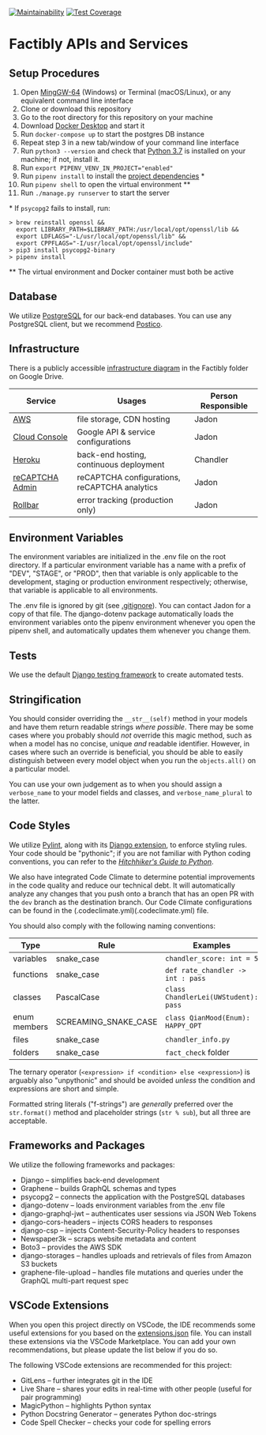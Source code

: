 [![Maintainability](https://api.codeclimate.com/v1/badges/97d1a684ce9148b3c2b2/maintainability)](https://codeclimate.com/repos/5efd15773789a301760000f7/maintainability)
[![Test Coverage](https://api.codeclimate.com/v1/badges/97d1a684ce9148b3c2b2/test_coverage)](https://codeclimate.com/repos/5efd15773789a301760000f7/test_coverage)

# Factibly APIs and Services

## Setup Procedures

1. Open [MingGW-64](https://sourceforge.net/projects/mingw-w64/) (Windows) or Terminal (macOS/Linux), or any equivalent command line interface
2. Clone or download this repository
3. Go to the root directory for this repository on your machine
4. Download [Docker Desktop](https://www.docker.com/products/docker-desktop) and start it
5. Run `docker-compose up` to start the postgres DB instance
6. Repeat step 3 in a new tab/window of your command line interface
7. Run `python3 --version` and check that [Python 3.7](https://www.python.org/downloads/) is installed on your machine; if not, install it.
8. Run `export PIPENV_VENV_IN_PROJECT="enabled"`
9. Run `pipenv install` to install the [project dependencies](Pipfile) \*
10. Run `pipenv shell` to open the virtual environment \*\*
11. Run `./manage.py runserver` to start the server

\* If `psycopg2` fails to install, run:

```shell
> brew reinstall openssl &&
  export LIBRARY_PATH=$LIBRARY_PATH:/usr/local/opt/openssl/lib &&
  export LDFLAGS="-L/usr/local/opt/openssl/lib" &&
  export CPPFLAGS="-I/usr/local/opt/openssl/include"
> pip3 install psycopg2-binary
> pipenv install
```

\*\* The virtual environment and Docker container must both be active

## Database

We utilize [PostgreSQL](https://www.postgresql.org/) for our back-end databases. You can use any PostgreSQL client, but we recommend [Postico](https://eggerapps.at/postico/).

## Infrastructure

There is a publicly accessible [infrastructure diagram](https://app.diagrams.net/#G1tL5VqGfF9K73nWqdyFTNIqNhhN7EQQF9) in the Factibly folder on Google Drive.

| Service                                                          | Usages                                        | Person Responsible |
| ---------------------------------------------------------------- | --------------------------------------------- | ------------------ |
| [AWS](https://aws.amazon.com/)                                   | file storage, CDN hosting                     | Jadon              |
| [Cloud Console](https://console.cloud.google.com/home/dashboard) | Google API & service configurations           | Jadon              |
| [Heroku](https://dashboard.heroku.com/)                          | back-end hosting, continuous deployment       | Chandler           |
| [reCAPTCHA Admin](https://www.google.com/recaptcha/admin)        | reCAPTCHA configurations, reCAPTCHA analytics | Jadon              |
| [Rollbar](https://rollbar.com/)                                  | error tracking (production only)              | Jadon              |

## Environment Variables

The environment variables are initialized in the .env file on the root directory. If a particular environment variable has a name with a prefix of "DEV", "STAGE", or "PROD", then that variable is only applicable to the development, staging or production environment respectively; otherwise, that variable is applicable to all environments.

The .env file is ignored by git (see [.gitignore](.gitignore)). You can contact Jadon for a copy of that file. The django-dotenv package automatically loads the environment variables onto the pipenv environment whenever you open the pipenv shell, and automatically updates them whenever you change them.

## Tests

We use the default [Django testing framework](https://docs.djangoproject.com/en/3.0/topics/testing/) to create automated tests.

## Stringification

You should consider overriding the `__str__(self)` method in your models and have them return readable strings _where possible_. There may be some cases where you probably should _not_ override this magic method, such as when a model has no concise, unique _and_ readable identifier. However, in cases where such an override is beneficial, you should be able to easily distinguish between every model object when you run the `objects.all()` on a particular model.

You can use your own judgement as to when you should assign a `verbose_name` to your model fields and classes, and `verbose_name_plural` to the latter.

## Code Styles

We utilize [Pylint](https://pypi.org/project/pylint/), along with its [Django extension](https://pypi.org/project/pylint-django/), to enforce styling rules. Your code should be "pythonic"; if you are not familiar with Python coding conventions, you can refer to the [_Hitchhiker's Guide to Python_](https://docs.python-guide.org/writing/style/).

We also have integrated Code Climate to determine potential improvements in the code quality and reduce our technical debt. It will automatically analyze any changes that you push onto a branch that has an open PR with the `dev` branch as the destination branch. Our Code Climate configurations can be found in the (.codeclimate.yml)(.codeclimate.yml) file.

You should also comply with the following naming conventions:

| Type         | Rule                 | Examples                             |
| ------------ | -------------------- | ------------------------------------ |
| variables    | snake_case           | `chandler_score: int = 5`            |
| functions    | snake_case           | `def rate_chandler -> int : pass`    |
| classes      | PascalCase           | `class ChandlerLei(UWStudent): pass` |
| enum members | SCREAMING_SNAKE_CASE | `class QianMood(Enum): HAPPY_OPT`    |
| files        | snake_case           | `chandler_info.py`                   |
| folders      | snake_case           | `fact_check` folder                  |

The ternary operator (`<expression> if <condition> else <expression>`) is arguably also "unpythonic" and should be avoided _unless_ the condition and expressions are short and simple.

Formatted string literals ("f-strings") are _generally_ preferred over the `str.format()` method and placeholder strings (`str % sub`), but all three are acceptable.

## Frameworks and Packages

We utilize the following frameworks and packages:

- Django &ndash; simplifies back-end development
- Graphene &ndash; builds GraphQL schemas and types
- psycopg2 &ndash; connects the application with the PostgreSQL databases
- django-dotenv &ndash; loads environment variables from the .env file
- django-graphql-jwt &ndash; authenticates user sessions via JSON Web Tokens
- django-cors-headers &ndash; injects CORS headers to responses
- django-csp &ndash; injects Content-Security-Policy headers to responses
- Newspaper3k &ndash; scraps website metadata and content
- Boto3 &ndash; provides the AWS SDK
- django-storages &ndash; handles uploads and retrievals of files from Amazon S3 buckets
- graphene-file-upload &ndash; handles file mutations and queries under the GraphQL multi-part request spec

## VSCode Extensions

When you open this project directly on VSCode, the IDE recommends some useful extensions for you based on the
[extensions.json](.vscode/extensions.json) file. You can install these extensions via the VSCode Marketplace. You can add your own recommendations, but please update the list below if you do so.

The following VSCode extensions are recommended for this project:

- GitLens &ndash; further integrates git in the IDE
- Live Share &ndash; shares your edits in real-time with other people (useful for pair programming)
- MagicPython &ndash; highlights Python syntax
- Python Docstring Generator &ndash; generates Python doc-strings
- Code Spell Checker &ndash; checks your code for spelling errors

